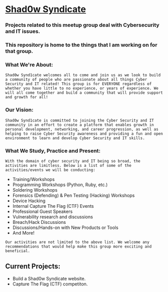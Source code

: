 # [Shad0w Syndicate](https://www.meetup.com/Cyber-Security-and-IT-Computer-Group-of-Las-Vegas/)

### Projects related to this meetup group deal with Cybersecurity and IT issues.  
### This repository is home to the things that I am working on for that group.

### What We're About:

`Shad0w Synd1cate welcomes all to come and join us as we look to build a community of people who are passionate about all things Cyber Security and IT related! This group is for EVERYONE regardless of whether you have little to no experience, or years of experience. We will all come together and build a community that will provide support and growth for all!`  

### Our Vision:  

`Shad0w Synd1cate is committed to joining the Cyber Security and IT community in an effort to create a platform that enables growth in personal development, networking, and career progression, as well as helping to raise Cyber Security awareness and providing a fun and open environment to learn and develop Cyber Security and IT skills.`

### What We Study, Practice and Present:  

`With the domain of cyber security and IT being so broad, the activities are limitless. Below is a list of some of the activities/events we will be conducting:`

* Training/Workshops
* Programming Workshops (Python, Ruby, etc.)
* Soldering Workshops
* Forensics (Defending) & Pen Testing (Hacking) Workshops
* Device Hacking
* Internal Capture The Flag (CTF) Events
* Professional Guest Speakers
* Vulnerability research and discussions
* Breach/Hack Discussions
* Discussions/Hands-on with New Products or Tools
* And More!

`Our activities are not limited to the above list. We welcome any recommendations that would help make this group more exciting and beneficial.`

## Current Projects:  
* Build a Shad0w Syndicate website.  
* Capture The Flag (CTF) competiton.  
